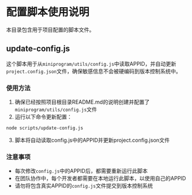 # 配置脚本使用说明

本目录包含用于项目配置的脚本文件。

## update-config.js

这个脚本用于从`miniprogram/utils/config.js`中读取APPID，并自动更新`project.config.json`文件，确保敏感信息不会被硬编码到版本控制系统中。

### 使用方法

1. 确保已经按照项目根目录README.md的说明创建并配置了`miniprogram/utils/config.js`文件
2. 运行以下命令更新配置：

```bash
node scripts/update-config.js
```

3. 脚本将自动读取config.js中的APPID并更新project.config.json文件

### 注意事项

- 每次修改`config.js`中的APPID后，都需要重新运行此脚本
- 在团队协作中，每个开发者都需要在本地运行此脚本，以使用自己的APPID
- 请勿将包含真实APPID的`config.js`文件提交到版本控制系统